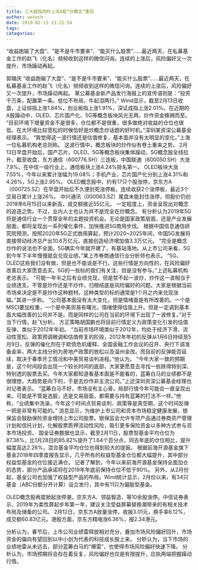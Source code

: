 ```yaml
---
title: 三大股指同时上攻A股“炒概念”重现
author: wetech
date: 2019-02-13 23:21:54
tags: 
categories: 
---
```

“收益跑输了大盘”、“是不是牛市要来”、“能买什么股票”......最近两天，在私募基金工作的赵飞（化名）频频收到这样的微信问询。连续的上涨后，风险偏好又一次提升，市场躁动再起。
<!-- more -->
郭璐庆
“收益跑输了大盘”、“是不是牛市要来”、“能买什么股票”......最近两天，在私募基金工作的赵飞（化名）频频收到这样的微信问询。连续的上涨后，风险偏好又一次提升，市场躁动再起。
某公募基金新产品发行海报上的宣传语则是：“投资千万条，配置第一条。低位不布局，牛起泪两行。”
Wind显示，截至2月13日收盘，上证综指上涨1.84%，创业板指上涨1.91%，深证成指上涨2.01%。在近期的A股躁动中，OLED、芯片国产化、5G等概念板块风光无两，炒作资金蜂拥而至。
“目前环境下增量资金不是很多，仓位都不是很重，很多做绝对收益的仓位也很低。在大环境比较宽松的时候恰好是炒概念炒话题的好时机。”深圳某资深公募基金经理表示。
“我觉得这一波行情还是估值修复，基本面并没有太明显的变化。”上海一位私募机构老总则称。
这波行情中，概念板块的炒作似有卷土重来之势。
2月13日早盘开始后，国产芯片、OLED、5G等概念板块集体躁动，5G概念股全线拉升，截至收盘，东方通信（600776.SH）三连板，中国联通（600050.SH）大涨7.9%。在中信一级行业上，通信板块上涨4.24%排名第一。
OLED板块大涨7.55%，今年以来累计涨幅为19.08%；手机产业、芯片国产化分别上涨4.31%和4.26%，5G上涨2.95%。
OLED概念股中，约有17只个股涨停，京东方A（000725.SZ）在早盘开始后不久便封死涨停板，连续收获2个涨停板，最近3个交易日累计上涨26%。
中兴通讯（000063.SZ）尾盘未能封住涨停，但股价仍创2018年6月15日以来新高，成交额接近55亿元。
一定程度上，资金呈现出对概念的追逐之势。不过，业内人士也认为并不是完全在炒概念。
有分析认为2019年5G将是通信行业一个贯穿全年的主题投资机会。无论是国家政策层面，还是产业发展层面，都将呈现出一系列催化事件，加快推进5G商用步伐。
根据中国信息通信研究院预测，按照2020年5G正式商用算起，预计2020~2025年间，中国5G发展将直接带动经济总产出10.6万亿元，直接创造经济增加值3.3万亿元。
“完全是概念炒作的说法也不全面。5G确实今年就开建了，有基站落地。从上市公司来看，5G到今年下半年慢慢就会兑现业绩。”某上市券商通信行业分析师也表示。
“5G、OLED这些我们没有做，但是也不能说是不行。这些行情是方向性的，在风险偏好改善后大家愿意去买。5G的一些标的我们有关注，但是没有参与。”上述私募机构老总表示。
“可能一年半之后有业绩兑现，但是禁不起一波炒，炒作这一波相当于业绩透支。不管是炒作还是不炒作，归根结底是风险偏好的问题。大家是根据当前市场来决定是不是炒作这种题材。这种类型的标的通常是1个月之内来兑现涨幅。”其进一步称。
“公司基本面没有太大变化，但是情绪面是有所改善的。一个是MSCI要加权重，一个是中美贸易有曙光，情绪使得估值上升。但是一定调到基本面大幅改善的公司并不是。而是同样的公司在当前的环境下出现了一波修复。”对于当下行情，赵飞分析。
方正策略胡国鹏也将目前行情定义为政策变化引发的估值反弹，类似于2012年年初。
“当前市场环境类似于2012年，均处于经济下滑、流动性宽松、政策预调微调和估值修复的阶段，2012年年初的反弹从1月6日持续至5月9日，反弹的催化剂在于欧债危机缓释、全国金融工作会议的召开、央行下调准备金率，两大主线分别为房地产政策的放松以及温州金改。而目前的反弹能否延续，取决于春季开工情况和中美贸易谈判进程。”他认为。
“今年大家一致的预期是，这个时间段会出现一个较长时间的底部，大家更愿意去寻找一些跌得特别深、特别透的股票去买。今年大家都知道看基本面是不能看的，蓝筹白马的业绩都不是很理想，大趋势是向下的，于是去炒作非主流公司。”上述深圳资深公募基金经理也对记者表示。
“蓝筹白马不好，市场没有主心骨。局部行情今年可能会一直呈现出来。可能是不管是选股，还是交易层面，都需要与持有蓝筹的打法不一样。”他称，“业绩集中洗澡，今年这个时间点贸易谈判、政策等是真空期，这个时间反弹一把是非常有可能的。”
消息显示，为维护上市公司和资本市场稳定健康发展，银保监会鼓励保险资金增持上市公司股票。银保监会允许专项产品通过券商资产管理计划和信托计划，化解股票质押流动性风险，吸引更多保险资金以多种方式参与资本市场投资。
国金证券数据也显示，截至2月11日，股票型基金平均仓位为87.36%，比1月28日的85.82%提升了1.64个百分点，同去年底的仓位相比，提升幅度高达2.26%，混合基金平均仓位也得到较大的提振。
根据前海开源基金旗下基金2018年四季度报告显示，几乎所有的权益型基金仓位都大幅提升，其中部分权益型基金的仓位接近满仓。
记者了解到，今年以来前海开源基金保持全面加仓的态势，部分产品承诺将在2019年年底前保持仓位不低于90%。
另外，从2月份起，基金公司也加强了权益型产品的布局。Wind统计显示，2月份以来，有34只基金（ABC份额分开计算）设立发行，其中有11只为偏股型基金。
 
 
OLED概念股再度掀起涨停潮，京东方A、领益智造、等10余股涨停。中信证券表示，2019年为柔性屏起步年第一年，建议关注受益屏幕替换潮带来的有相关技术布局及储备的公司。
2月12日，京东方A放量涨停，收报3.01元，换手率6.12%，成交额60.83亿元。港股方面，京东方精电涨6.36%，报2.34港元。
分析认为，春节后，上市公司业绩雷释放相对充分，叠加市场风险偏好回升，市场资金的偏向有望回到以中小创为代表的科技成长股上来。
分析认为，当下市场的业绩地雷从未远去，部分蓝筹白马的“爆雷”，也使得市场风险偏好快速下降。
分析认为，市场预期将会存在着反复，风险偏好也仅是有限提升，应执两端把握躁动行情。
